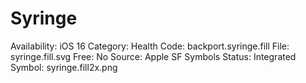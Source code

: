 # Syringe

Availability: iOS 16
Category: Health
Code: backport.syringe.fill
File: syringe.fill.svg
Free: No
Source: Apple SF Symbols
Status: Integrated
Symbol: syringe.fill2x.png